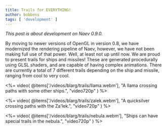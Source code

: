 ```yaml
---
title: Trails for EVERYTHING!
author: bobbens
tags: [ 'development' ]
---
```


*This post is about development on Naev 0.9.0.*

By moving to newer versions of OpenGL in version 0.8, we have modernized the
rendering pipeline of Naev, however, we have not been making full use of that
power. Well, at least not up until now. We are proud to present trails for
ships and missiles! These are generated procedurally using GLSL shaders, and are
capable of having complex animations. There are currently a total of 7
different trails depending on the ship and missile, ranging from cool to very
cool.

<%= video( @items['/videos/blarg/trails/llama.webm'], "A llama crossing paths with some other ships.", "video720p" ) %>

<%= video( @items['/videos/blarg/trails/zalek.webm'], "A quicksilver crossing paths with the Za'lek.", "video720p" ) %>

<%= video( @items['/videos/blarg/trails/nebula.webm'], "Ships can have special trails in the nebula.", "video720p" ) %>
